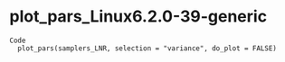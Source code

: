 # plot_pars_Linux6.2.0-39-generic

    Code
      plot_pars(samplers_LNR, selection = "variance", do_plot = FALSE)

